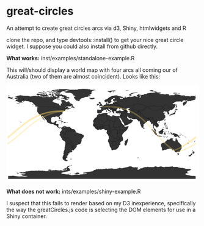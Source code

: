 # great-circles
An attempt to create great circles arcs via d3, Shiny, htmlwidgets and R

clone the repo, and type devtools::install() to get your nice great circle widget. I suppose you could also install from github directly.

**What works:**
inst/examples/standalone-example.R 

This will/should display a world map with four arcs all coming our of Australia (two of them are almost coincident). Looks like this:

![world-plot](inst/examples/figures/sample.png)

**What does not work:**
ints/examples/shiny-example.R

I suspect that this fails to render based on my D3 inexperience, specifically the way the greatCircles.js code is selecting the DOM elements for use in a Shiny container.
